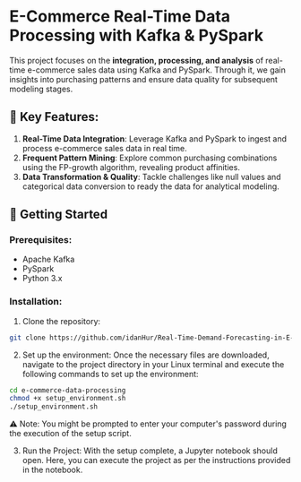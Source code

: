 # E-Commerce Real-Time Data Processing with Kafka & PySpark

This project focuses on the **integration, processing, and analysis** of real-time e-commerce sales data using Kafka and PySpark. Through it, we gain insights into purchasing patterns and ensure data quality for subsequent modeling stages.

## 🌟 Key Features:

1. **Real-Time Data Integration**: Leverage Kafka and PySpark to ingest and process e-commerce sales data in real time.
2. **Frequent Pattern Mining**: Explore common purchasing combinations using the FP-growth algorithm, revealing product affinities.
3. **Data Transformation & Quality**: Tackle challenges like null values and categorical data conversion to ready the data for analytical modeling.

## 🚀 Getting Started

### Prerequisites:

- Apache Kafka
- PySpark
- Python 3.x

### Installation:

1. Clone the repository:
```bash
git clone https://github.com/idanHur/Real-Time-Demand-Forecasting-in-E-commerce.git
```

2. Set up the environment:
Once the necessary files are downloaded, navigate to the project directory in your Linux terminal and execute the following commands to set up the environment:
```bash
cd e-commerce-data-processing
chmod +x setup_environment.sh
./setup_environment.sh
```
⚠️ Note: You might be prompted to enter your computer's password during the execution of the setup script.

3. Run the Project:
With the setup complete, a Jupyter notebook should open. Here, you can execute the project as per the instructions provided in the notebook.
